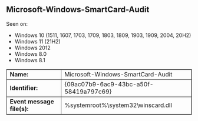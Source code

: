 ## Microsoft-Windows-SmartCard-Audit

Seen on:
* Windows 10 (1511, 1607, 1703, 1709, 1803, 1809, 1903, 1909, 2004, 20H2)
* Windows 11 (21H2)
* Windows 2012
* Windows 8.0
* Windows 8.1

<table border="1" class="docutils">
  <tbody>
    <tr>
      <td><b>Name:</b></td>
      <td>Microsoft-Windows-SmartCard-Audit</td>
    </tr>
    <tr>
      <td><b>Identifier:</b></td>
      <td>{09ac07b9-6ac9-43bc-a50f-58419a797c69}</td>
    </tr>
    <tr>
      <td><b>Event message file(s):</b></td>
      <td>%systemroot%\system32\winscard.dll</td>
    </tr>
  </tbody>
</table>

&nbsp;

